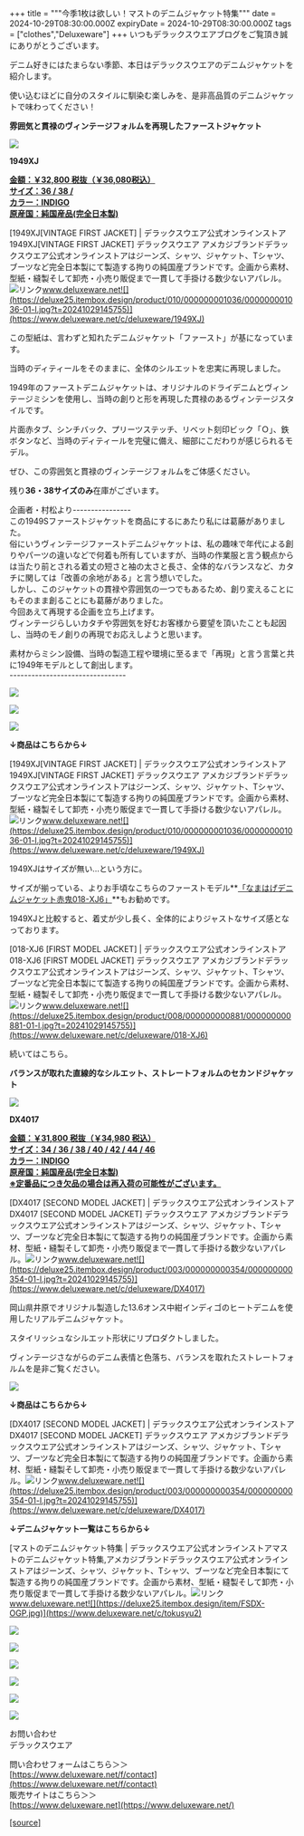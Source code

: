 +++
title = """今季1枚は欲しい！マストのデニムジャケット特集"""
date = 2024-10-29T08:30:00.000Z
expiryDate = 2024-10-29T08:30:00.000Z
tags = ["clothes","Deluxeware"]
+++
いつもデラックスウエアブログをご覧頂き誠にありがとうございます。

デニム好きにはたまらない季節、本日はデラックスウエアのデニムジャケットを紹介します。  
  
使い込むほどに自分のスタイルに馴染む楽しみを、是非高品質のデニムジャケットで味わってください！

**雰囲気と貫禄のヴィンテージフォルムを再現したファーストジャケット**

**[![](https://stat.ameba.jp/user_images/20241029/16/deluxeware/28/52/j/o1125149915503659584.jpg)](https://stat.ameba.jp/user_images/20241029/16/deluxeware/28/52/j/o1125149915503659584.jpg)**

**1949XJ**

**[金額：￥32,800 税抜（￥36,080税込）](https://www.deluxeware.net/c/deluxeware/1949XJ)  
[サイズ：36 / 38 /](https://www.deluxeware.net/c/deluxeware/1949XJ)  
[カラー：INDIGO](https://www.deluxeware.net/c/deluxeware/1949XJ)  
[原産国：純国産品(完全日本製)](https://www.deluxeware.net/c/deluxeware/1949XJ)**

[1949XJ\[VINTAGE FIRST JACKET\] | デラックスウエア公式オンラインストア1949XJ\[VINTAGE FIRST JACKET\] デラックスウエア アメカジブランドデラックスウエア公式オンラインストアはジーンズ、シャツ、ジャケット、Tシャツ、ブーツなど完全日本製にて製造する拘りの純国産ブランドです。企画から素材、型紙・縫製そして卸売・小売り販促まで一貫して手掛ける数少ないアパレル。![リンク](https://c.stat100.ameba.jp/ameblo/symbols/v3.20.0/svg/gray/editor_link.svg)www.deluxeware.net![](https://deluxe25.itembox.design/product/010/000000001036/000000001036-01-l.jpg?t=20241029145755)](https://www.deluxeware.net/c/deluxeware/1949XJ)

この型紙は、言わずと知れたデニムジャケット「ファースト」が基になっています。

当時のディティールをそのままに、全体のシルエットを忠実に再現しました。

1949年のファーストデニムジャケットは、オリジナルのドライデニムとヴィンテージミシンを使用し、当時の創りと形を再現した貫禄のあるヴィンテージスタイルです。  
  
片面赤タブ、シンチバック、プリーツステッチ、リベット刻印ビック「Ｏ」、鉄ボタンなど、当時のディティールを完璧に備え、細部にこだわりが感じられるモデル。  
  
ぜひ、この雰囲気と貫禄のヴィンテージフォルムをご体感ください。

残り**36・38サイズのみ**在庫がございます。

企画者・村松より----------------  
この1949Sファーストジャケットを商品にするにあたり私には葛藤がありました。  
俗にいうヴィンテージファーストデニムジャケットは、私の趣味で年代による創りやパーツの違いなどで何着も所有していますが、当時の作業服と言う観点からは当たり前とされる着丈の短さと袖の太さと長さ、全体的なバランスなど、カタチに関しては「改善の余地がある」と言う想いでした。  
しかし、このジャケットの貫禄や雰囲気の一つでもあるため、創り変えることにもそのまま創ることにも葛藤がありました。   
今回あえて再現する企画を立ち上げます。  
ヴィンテージらしいカタチや雰囲気を好むお客様から要望を頂いたことも起因し、当時のモノ創りの再現でお応えしようと思います。

素材からミシン設備、当時の製造工程や環境に至るまで「再現」と言う言葉と共に1949年モデルとして創出します。  
\--------------------------------

[![](https://stat.ameba.jp/user_images/20241029/16/deluxeware/61/58/j/o1125200115503659590.jpg)](https://stat.ameba.jp/user_images/20241029/16/deluxeware/61/58/j/o1125200115503659590.jpg)

[![](https://stat.ameba.jp/user_images/20241029/16/deluxeware/99/be/j/o1125157515503659593.jpg)](https://stat.ameba.jp/user_images/20241029/16/deluxeware/99/be/j/o1125157515503659593.jpg)

![](https://deluxe25.itembox.design/product/010/000000001036/000000001036-01-l.jpg?t=20241029145755)

**↓商品はこちらから↓**

[1949XJ\[VINTAGE FIRST JACKET\] | デラックスウエア公式オンラインストア1949XJ\[VINTAGE FIRST JACKET\] デラックスウエア アメカジブランドデラックスウエア公式オンラインストアはジーンズ、シャツ、ジャケット、Tシャツ、ブーツなど完全日本製にて製造する拘りの純国産ブランドです。企画から素材、型紙・縫製そして卸売・小売り販促まで一貫して手掛ける数少ないアパレル。![リンク](https://c.stat100.ameba.jp/ameblo/symbols/v3.20.0/svg/gray/editor_link.svg)www.deluxeware.net![](https://deluxe25.itembox.design/product/010/000000001036/000000001036-01-l.jpg?t=20241029145755)](https://www.deluxeware.net/c/deluxeware/1949XJ)

1949XJはサイズが無い…という方に。

サイズが揃っている、よりお手頃なこちらのファーストモデル**[「なまはげデニムジャケット赤鬼018-XJ6」](https://www.deluxeware.net/c/deluxeware/018-XJ6)**もお勧めです。

1949XJと比較すると、着丈が少し長く、全体的によりジャストなサイズ感となっております。

[018-XJ6 \[FIRST MODEL JACKET\] | デラックスウエア公式オンラインストア018-XJ6 \[FIRST MODEL JACKET\] デラックスウエア アメカジブランドデラックスウエア公式オンラインストアはジーンズ、シャツ、ジャケット、Tシャツ、ブーツなど完全日本製にて製造する拘りの純国産ブランドです。企画から素材、型紙・縫製そして卸売・小売り販促まで一貫して手掛ける数少ないアパレル。![リンク](https://c.stat100.ameba.jp/ameblo/symbols/v3.20.0/svg/gray/editor_link.svg)www.deluxeware.net![](https://deluxe25.itembox.design/product/008/000000000881/000000000881-01-l.jpg?t=20241029145755)](https://www.deluxeware.net/c/deluxeware/018-XJ6)

続いてはこちら。

**バランスが取れた直線的なシルエット、ストレートフォルムのセカンドジャケット**

![](https://stat.ameba.jp/user_images/20231217/16/deluxeware/60/d4/j/o1172156215378078781.jpg?caw=800)

**DX4017**

**[金額：￥31,800 税抜（￥34,980 税込）](https://www.deluxeware.net/c/deluxeware/DX4017)  
[サイズ：34 / 36 / 38 / 40 / 42 / 44 / 46](https://www.deluxeware.net/c/deluxeware/DX4017)  
[カラー：INDIGO](https://www.deluxeware.net/c/deluxeware/DX4017)  
[原産国：純国産品(完全日本製)](https://www.deluxeware.net/c/deluxeware/DX4017)  
[※定番品につき欠品の場合は再入荷の可能性がございます。](https://www.deluxeware.net/c/deluxeware/DX4017)**

[DX4017 \[SECOND MODEL JACKET\] | デラックスウエア公式オンラインストアDX4017 \[SECOND MODEL JACKET\] デラックスウエア アメカジブランドデラックスウエア公式オンラインストアはジーンズ、シャツ、ジャケット、Tシャツ、ブーツなど完全日本製にて製造する拘りの純国産ブランドです。企画から素材、型紙・縫製そして卸売・小売り販促まで一貫して手掛ける数少ないアパレル。![リンク](https://c.stat100.ameba.jp/ameblo/symbols/v3.20.0/svg/gray/editor_link.svg)www.deluxeware.net![](https://deluxe25.itembox.design/product/003/000000000354/000000000354-01-l.jpg?t=20241029145755)](https://www.deluxeware.net/c/deluxeware/DX4017)

岡山県井原でオリジナル製造した13.6オンス中紺インディゴのヒートデニムを使用したリアルデニムジャケット。

スタイリッシュなシルエット形状にリプロダクトしました。

ヴィンテージさながらのデニム表情と色落ち、バランスを取れたストレートフォルムを是非ご覧ください。

![](https://deluxe25.itembox.design/product/003/000000000354/000000000354-01-l.jpg?t=20241029145755)

**↓商品はこちらから↓**

[DX4017 \[SECOND MODEL JACKET\] | デラックスウエア公式オンラインストアDX4017 \[SECOND MODEL JACKET\] デラックスウエア アメカジブランドデラックスウエア公式オンラインストアはジーンズ、シャツ、ジャケット、Tシャツ、ブーツなど完全日本製にて製造する拘りの純国産ブランドです。企画から素材、型紙・縫製そして卸売・小売り販促まで一貫して手掛ける数少ないアパレル。![リンク](https://c.stat100.ameba.jp/ameblo/symbols/v3.20.0/svg/gray/editor_link.svg)www.deluxeware.net![](https://deluxe25.itembox.design/product/003/000000000354/000000000354-01-l.jpg?t=20241029145755)](https://www.deluxeware.net/c/deluxeware/DX4017)

**↓デニムジャケット一覧はこちらから↓**

[マストのデニムジャケット特集 | デラックスウエア公式オンラインストアマストのデニムジャケット特集,アメカジブランドデラックスウエア公式オンラインストアはジーンズ、シャツ、ジャケット、Tシャツ、ブーツなど完全日本製にて製造する拘りの純国産ブランドです。企画から素材、型紙・縫製そして卸売・小売り販促まで一貫して手掛ける数少ないアパレル。![リンク](https://c.stat100.ameba.jp/ameblo/symbols/v3.20.0/svg/gray/editor_link.svg)www.deluxeware.net![](https://deluxe25.itembox.design/item/FSDX-OGP.jpg)](https://www.deluxeware.net/c/tokusyu2)

[![](https://stat.ameba.jp/user_images/20241029/15/deluxeware/ac/ef/j/o1200050015503631118.jpg?caw=800)](https://www.deluxeware.net/f/STACKMAN)

[![](https://stat.ameba.jp/user_images/20241029/15/deluxeware/07/cc/j/o1200050015503632904.jpg?caw=800)](https://www.deluxeware.net/c/akita)

[![](https://stat.ameba.jp/user_images/20240614/12/deluxeware/fb/b4/j/o0800026015451324172.jpg?caw=800)](https://www.deluxeware.net/c/2024FWreserveall)

[![](https://stat.ameba.jp/user_images/20240315/15/deluxeware/04/7f/j/o0800026015413271803.jpg?caw=800)](https://www.instagram.com/deluxeware/?hl=ja)

[![](https://stat.ameba.jp/user_images/20220415/12/deluxeware/3b/ce/j/o0800026015103175481.jpg?caw=800)](https://www.deluxeware.net/f/headstore)

[![](https://stat.ameba.jp/user_images/20220415/12/deluxeware/d7/c6/j/o0800026015103175487.jpg?caw=800)](https://www.deluxeware.net/)

お問い合わせ  
デラックスウエア

問い合わせフォームはこちら＞＞  
[https://www.deluxeware.net/f/contact](https://www.deluxeware.net/f/contact)  
販売サイトはこちら＞＞  
[https://www.deluxeware.net](https://www.deluxeware.net/)

[[source]](https://ameblo.jp/deluxeware/entry-12873060283.html)
